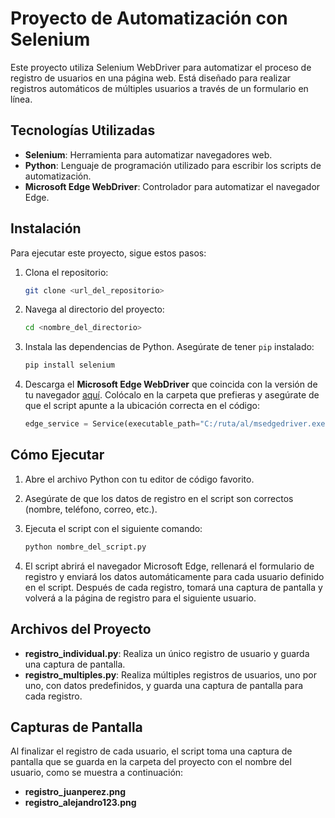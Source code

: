 # Proyecto de Automatización con Selenium

Este proyecto utiliza Selenium WebDriver para automatizar el proceso de registro de usuarios en una página web. Está diseñado para realizar registros automáticos de múltiples usuarios a través de un formulario en línea.

## Tecnologías Utilizadas

- **Selenium**: Herramienta para automatizar navegadores web.
- **Python**: Lenguaje de programación utilizado para escribir los scripts de automatización.
- **Microsoft Edge WebDriver**: Controlador para automatizar el navegador Edge.

## Instalación

Para ejecutar este proyecto, sigue estos pasos:

1. Clona el repositorio:

   ```bash
   git clone <url_del_repositorio>
   ```

2. Navega al directorio del proyecto:

   ```bash
   cd <nombre_del_directorio>
   ```

3. Instala las dependencias de Python. Asegúrate de tener `pip` instalado:

   ```bash
   pip install selenium
   ```

4. Descarga el **Microsoft Edge WebDriver** que coincida con la versión de tu navegador [aquí](https://developer.microsoft.com/en-us/microsoft-edge/tools/webdriver/). Colócalo en la carpeta que prefieras y asegúrate de que el script apunte a la ubicación correcta en el código:

   ```python
   edge_service = Service(executable_path="C:/ruta/al/msedgedriver.exe")
   ```

## Cómo Ejecutar

1. Abre el archivo Python con tu editor de código favorito.

2. Asegúrate de que los datos de registro en el script son correctos (nombre, teléfono, correo, etc.).

3. Ejecuta el script con el siguiente comando:

   ```bash
   python nombre_del_script.py
   ```

4. El script abrirá el navegador Microsoft Edge, rellenará el formulario de registro y enviará los datos automáticamente para cada usuario definido en el script. Después de cada registro, tomará una captura de pantalla y volverá a la página de registro para el siguiente usuario.

## Archivos del Proyecto

- **registro_individual.py**: Realiza un único registro de usuario y guarda una captura de pantalla.
- **registro_multiples.py**: Realiza múltiples registros de usuarios, uno por uno, con datos predefinidos, y guarda una captura de pantalla para cada registro.

## Capturas de Pantalla

Al finalizar el registro de cada usuario, el script toma una captura de pantalla que se guarda en la carpeta del proyecto con el nombre del usuario, como se muestra a continuación:

- **registro_juanperez.png**
- **registro_alejandro123.png**
